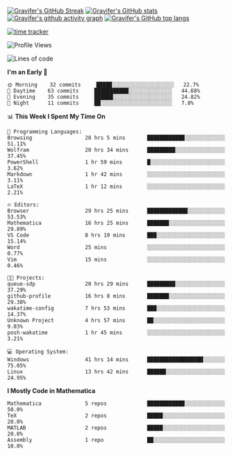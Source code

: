 <!--
**Gravifer/Gravifer** is a ✨ _special_ ✨ repository because its `README.md` (this file) appears on your GitHub profile.

Here are some ideas to get you started:

- 🔭 I’m currently working on ...
- 🌱 I’m currently learning ...
- 👯 I’m looking to collaborate on ...
- 🤔 I’m looking for help with ...
- 💬 Ask me about ...
- 📫 How to reach me: ...
- 😄 Pronouns: ...
- ⚡ Fun fact: ...
-->

<!-- ![Metrics](https://github.com/my-github-user/my-github-user/blob/main/github-metrics.svg) -->
[![Gravifer's GitHub Streak](https://github-readme-streak-stats.herokuapp.com/?user=Gravifer&theme=default&background=ffffff0a&border=00000000&stroke=80808080&currStreakNum=808080&sideNums=808080&sideLabels=808080&dates=808080)](https://github.com/DenverCoder1/github-readme-streak-stats)<!-- [![Contribution Stats](https://github-contribution-stats.vercel.app/api/?username=Gravifer)](https://github.com/LordDashMe/github-contribution-stats/)  -->
[![Gravifer's GitHub stats](https://github-readme-stats.vercel.app/api?username=Gravifer&theme=default&bg_color=ffffff0a&text_color=808080&hide_border=true&show_icons=true&count_private=true)](https://github.com/anuraghazra/github-readme-stats)
[![Gravifer's github activity graph](https://activity-graph.herokuapp.com/graph?username=Gravifer&bg_color=ffffff0a&color=3080ed&line=5094f0&point=4d72f2&hide_border=true)](https://github.com/ashutosh00710/github-readme-activity-graph)
[![Gravifer's GitHub top langs](https://github-readme-stats.vercel.app/api/top-langs/?username=Gravifer&theme=default&bg_color=ffffff0a&text_color=808080&hide_border=true&show_icons=true&count_private=true&layout=compact)](https://github.com/anuraghazra/github-readme-stats)
<!-- [![Visitors](https://visitor-badge.glitch.me/badge?page_id=Gravifer.Gravifer)](https://github.com/Gravifer/) -->

[![time tracker](https://wakatime.com/badge/github/Gravifer/Gravifer.svg)](https://wakatime.com/badge/github/Gravifer/Gravifer)
<!--START_SECTION:waka-->
![Profile Views](http://img.shields.io/badge/Profile%20Views-11-blue)

![Lines of code](https://img.shields.io/badge/From%20Hello%20World%20I%27ve%20Written-112923%20lines%20of%20code-blue)

**I'm an Early 🐤** 

```text
🌞 Morning    32 commits     █████░░░░░░░░░░░░░░░░░░░░   22.7% 
🌆 Daytime    63 commits     ███████████░░░░░░░░░░░░░░   44.68% 
🌃 Evening    35 commits     ██████░░░░░░░░░░░░░░░░░░░   24.82% 
🌙 Night      11 commits     ██░░░░░░░░░░░░░░░░░░░░░░░   7.8%

```


📊 **This Week I Spent My Time On** 

```text
💬 Programming Languages: 
Browsing                 28 hrs 5 mins       ████████████░░░░░░░░░░░░░   51.11% 
Wolfram                  20 hrs 34 mins      █████████░░░░░░░░░░░░░░░░   37.45% 
PowerShell               1 hr 59 mins        █░░░░░░░░░░░░░░░░░░░░░░░░   3.62% 
Markdown                 1 hr 42 mins        ░░░░░░░░░░░░░░░░░░░░░░░░░   3.11% 
LaTeX                    1 hr 12 mins        ░░░░░░░░░░░░░░░░░░░░░░░░░   2.21%

🔥 Editors: 
Browser                  29 hrs 25 mins      █████████████░░░░░░░░░░░░   53.53% 
Mathematica              16 hrs 25 mins      ███████░░░░░░░░░░░░░░░░░░   29.89% 
VS Code                  8 hrs 19 mins       ███░░░░░░░░░░░░░░░░░░░░░░   15.14% 
Word                     25 mins             ░░░░░░░░░░░░░░░░░░░░░░░░░   0.77% 
Vim                      15 mins             ░░░░░░░░░░░░░░░░░░░░░░░░░   0.46%

🐱‍💻 Projects: 
queue-sdp                20 hrs 29 mins      █████████░░░░░░░░░░░░░░░░   37.29% 
github-profile           16 hrs 8 mins       ███████░░░░░░░░░░░░░░░░░░   29.38% 
wakatime-config          7 hrs 53 mins       ███░░░░░░░░░░░░░░░░░░░░░░   14.37% 
Unknown Project          4 hrs 57 mins       ██░░░░░░░░░░░░░░░░░░░░░░░   9.03% 
posh-wakatime            1 hr 45 mins        ░░░░░░░░░░░░░░░░░░░░░░░░░   3.21%

💻 Operating System: 
Windows                  41 hrs 14 mins      ██████████████████░░░░░░░   75.05% 
Linux                    13 hrs 42 mins      ██████░░░░░░░░░░░░░░░░░░░   24.95%

```

**I Mostly Code in Mathematica** 

```text
Mathematica              5 repos             ████████████░░░░░░░░░░░░░   50.0% 
TeX                      2 repos             █████░░░░░░░░░░░░░░░░░░░░   20.0% 
MATLAB                   2 repos             █████░░░░░░░░░░░░░░░░░░░░   20.0% 
Assembly                 1 repo              ██░░░░░░░░░░░░░░░░░░░░░░░   10.0%

```



<!--END_SECTION:waka-->
